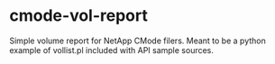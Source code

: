 cmode-vol-report
================

Simple volume report for NetApp CMode filers.  Meant to be a python example of vollist.pl included with API sample sources.
